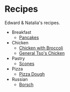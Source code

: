 # Recipes

Edward &amp; Natalia's recipes.

* Breakfast
    * [Pancakes](breakfast/pancakes.md)
* Chicken
    * [Chicken with Broccoli](chicken/chicken_with_broccoli.md)
    * [General Tso's Chicken](chicken/general_tso.md)
* Pastry
    * [Scones](pastry/scones.md)
* Pizza
    * [Pizza Dough](pizza/pizza_dough.md)
* Russian
    * [Borsch](russian/borsch.md)
